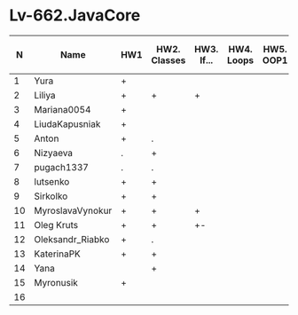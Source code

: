 # Lv-662.JavaCore

N|Name| HW1 | HW2. Classes|HW3. If...|HW4. Loops|HW5. OOP1 |HW6. OOP2 |HW7. Inner classes| HW8. Collection | HW9. String|HW10. Exception|HW11. Thread. IO|HW12. Java8
--|--|--|--|--|--|--|--|--|--|--|--|--|--
1|Yura|+||||||||||||
2|Liliya|+|+|+||||||||||
3|Mariana0054|+|||||
4|LiudaKapusniak|+|||||
5|Anton|+|.||||
6|Nizyaeva|.|+||||
7|pugach1337|.|.||||
8|lutsenko|+|+||||
9|Sirkolko|+|+||||
10|MyroslavaVynokur|+|+|+|||
11|Oleg Kruts|+|+|+-|||
12|Oleksandr_Riabko|+|.||||
13|KaterinaPK|+|+||||
14|Yana||+||||
15|Myronusik|+|||||
16|||||||

